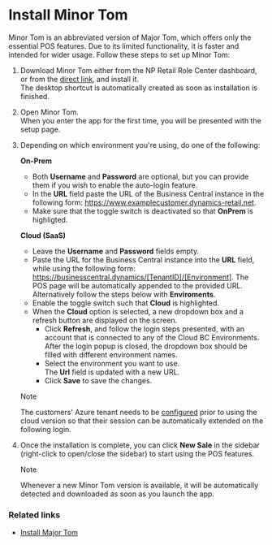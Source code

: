 # Install Minor Tom

Minor Tom is an abbreviated version of Major Tom, which offers only the essential POS features. Due to its limited functionality, it is faster and intended for wider usage. Follow these steps to set up Minor Tom:

1. Download Minor Tom either from the NP Retail Role Center dashboard, or from the [direct link](https://npminortom.blob.core.windows.net/prod/Setup.exe), and install it.     
   The desktop shortcut is automatically created as soon as installation is finished.
2. Open Minor Tom.    
   When you enter the app for the first time, you will be presented with the setup page. 
3. Depending on which environment you're using, do one of the following:
   
   **On-Prem**

   - Both **Username** and **Password** are optional, but you can provide them if you wish to enable the auto-login feature. 
   - In the **URL** field paste the URL of the Business Central instance in the following form: https://www.examplecustomer.dynamics-retail.net.
   - Make sure that the toggle switch is deactivated so that **OnPrem** is highligted. 

   **Cloud (SaaS)**

   - Leave the **Username** and **Password** fields empty. 
   - Paste the URL for the Business Central instance into the **URL** field, while using the following form: https://businesscentral.dynamics/[TenantID]/[Environment]. The POS page will be automatically appended to the provided URL. Alternatively follow the steps below with **Enviroments**.
   - Enable the toggle switch such that **Cloud** is highlighted.
   - When the **Cloud** option is selected, a new dropdown box and a refresh button are displayed on the screen.
     -  Click **Refresh**, and follow the login steps presented, with an account that is connected to any of the Cloud BC Environments.    
        After the login popup is closed, the dropdown box should be filled with different environment names.
     -  Select the environment you want to use.     
        The **Url** field is updated with a new URL.
     -  Click **Save** to save the changes.
   
   > [!Note]
   > The customers' Azure tenant needs to be [configured](https://learn.microsoft.com/en-us/azure/active-directory/conditional-access/howto-conditional-access-session-lifetime) prior to using the cloud version so that their session can be automatically extended on the following login.

4. Once the installation is complete, you can click **New Sale** in the sidebar (right-click to open/close the sidebar) to start using the POS features.

   > [!Note]
   > Whenever a new Minor Tom version is available, it will be automatically detected and downloaded as soon as you launch the app.

### Related links

- [Install Major Tom](install_major_tom.md)